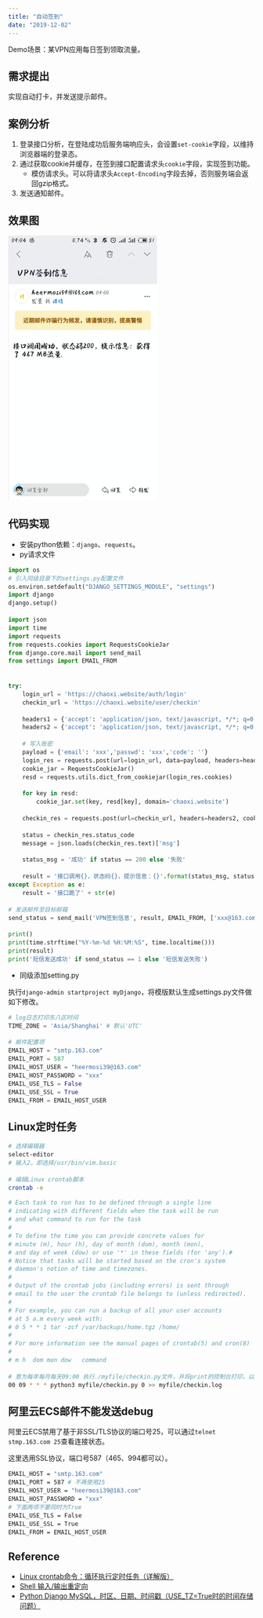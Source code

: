 ```yaml
---
title: "自动签到"
date: "2019-12-02"
---
```


Demo场景：某VPN应用每日签到领取流量。

## 需求提出

实现自动打卡，并发送提示邮件。

## 案例分析

1. 登录接口分析，在登陆成功后服务端响应头，会设置`set-cookie`字段，以维持浏览器端的登录态。
2. 通过获取cookie并缓存，在签到接口配置请求头`cookie`字段，实现签到功能。
    - 模仿请求头。可以将请求头`Accept-Encoding`字段去掉，否则服务端会返回gzip格式。
3. 发送通知邮件。

## 效果图

![邮件接收效果图](./imgs/py-demo-checkin.png)

## 代码实现

- 安装python依赖：`django`、`requests`。
- py请求文件

```py
import os
# 引入同级目录下的settings.py配置文件
os.environ.setdefault("DJANGO_SETTINGS_MODULE", "settings")
import django
django.setup()

import json
import time
import requests
from requests.cookies import RequestsCookieJar
from django.core.mail import send_mail
from settings import EMAIL_FROM


try:
    login_url = 'https://chaoxi.website/auth/login'
    checkin_url = 'https://chaoxi.website/user/checkin'

    headers1 = {'accept': 'application/json, text/javascript, */*; q=0.01','accept-language': 'zh-CN,zh;q=0.9','cache-control': 'no-cache','content-length': '0','content-type': 'application/x-www-form-urlencoded; charset=UTF-8','origin': 'https://chaoxi.website','pragma': 'no-cache','referer': 'https://chaoxi.website/auth/login','sec-fetch-mode': 'cors','sec-fetch-site': 'same-origin','user-agent': 'Mozilla/5.0 (Macintosh; Intel Mac OS X 10_14_3) AppleWebKit/537.36 (KHTML, like Gecko) Chrome/78.0.3904.108 Safari/537.36','x-requested-with': 'XMLHttpRequest'}
    headers2 = {'accept': 'application/json, text/javascript, */*; q=0.01','accept-language': 'zh-CN,zh;q=0.9','cache-control': 'no-cache','content-length': '0','origin': 'https://chaoxi.website','pragma': 'no-cache','referer': 'https://chaoxi.website/auth/login','sec-fetch-mode': 'cors','sec-fetch-site': 'same-origin','user-agent': 'Mozilla/5.0 (Macintosh; Intel Mac OS X 10_14_3) AppleWebKit/537.36 (KHTML, like Gecko) Chrome/78.0.3904.108 Safari/537.36','x-requested-with': 'XMLHttpRequest'}

    # 写入账密
    payload = {'email': 'xxx','passwd': 'xxx','code': ''}
    login_res = requests.post(url=login_url, data=payload, headers=headers1)
    cookie_jar = RequestsCookieJar()
    resd = requests.utils.dict_from_cookiejar(login_res.cookies)

    for key in resd:
        cookie_jar.set(key, resd[key], domain='chaoxi.website')

    checkin_res = requests.post(url=checkin_url, headers=headers2, cookies=cookie_jar)

    status = checkin_res.status_code
    message = json.loads(checkin_res.text)['msg']

    status_msg = '成功' if status == 200 else '失败'
    
    result = '接口调用{}，状态码{}，提示信息：{}'.format(status_msg, status, message)
except Exception as e:
    result = '接口跪了' + str(e)

# 发送邮件至目标邮箱
send_status = send_mail('VPN签到信息', result, EMAIL_FROM, ['xxx@163.com'])

print()
print(time.strftime("%Y-%m-%d %H:%M:%S", time.localtime()))
print(result)
print('短信发送成功' if send_status == 1 else '短信发送失败')
```

- 同级添加setting.py

执行`django-admin startproject myDjango`，将模版默认生成settings.py文件做如下修改。

```py
# log日志打印东八区时间
TIME_ZONE = 'Asia/Shanghai' # 默认'UTC'

# 邮件配置项
EMAIL_HOST = "smtp.163.com"
EMAIL_PORT = 587
EMAIL_HOST_USER = "heermosi39@163.com"
EMAIL_HOST_PASSWORD = "xxx"
EMAIL_USE_TLS = False
EMAIL_USE_SSL = True
EMAIL_FROM = EMAIL_HOST_USER
```

## Linux定时任务

```sh
# 选择编辑器
select-editor
# 输入2。即选择/usr/bin/vim.basic

# 编辑Linux crontab脚本
crontab -e
```

```sh
# Each task to run has to be defined through a single line
# indicating with different fields when the task will be run
# and what command to run for the task
# 
# To define the time you can provide concrete values for
# minute (m), hour (h), day of month (dom), month (mon),
# and day of week (dow) or use '*' in these fields (for 'any').# 
# Notice that tasks will be started based on the cron's system
# daemon's notion of time and timezones.
# 
# Output of the crontab jobs (including errors) is sent through
# email to the user the crontab file belongs to (unless redirected).
# 
# For example, you can run a backup of all your user accounts
# at 5 a.m every week with:
# 0 5 * * 1 tar -zcf /var/backups/home.tgz /home/
# 
# For more information see the manual pages of crontab(5) and cron(8)
# 
# m h  dom mon dow   command

# 意为每年每月每天09:00 执行./myfile/checkin.py文件，并将print的控制台打印，以标准输出，追加到./myfile/checkin.log文件
00 09 * * * python3 myfile/checkin.py 0 >> myfile/checkin.log
```

## 阿里云ECS邮件不能发送debug

阿里云ECS禁用了基于非SSL/TLS协议的端口号25，可以通过`telnet stmp.163.com 25`查看连接状态。

这里选用SSL协议，端口号587（465、994都可以）。

```sh
EMAIL_HOST = "smtp.163.com"
EMAIL_PORT = 587 # 不再使用25
EMAIL_HOST_USER = "heermosi39@163.com"
EMAIL_HOST_PASSWORD = "xxx"
# 下面两项不要同时为True
EMAIL_USE_TLS = False
EMAIL_USE_SSL = True
EMAIL_FROM = EMAIL_HOST_USER
```

## Reference

- [Linux crontab命令：循环执行定时任务（详解版）](http://c.biancheng.net/view/1092.html)
- [Shell 输入/输出重定向](https://www.runoob.com/linux/linux-shell-io-redirections.html)
- [Python Django MySQL，时区、日期、时间戳（USE_TZ=True时的时间存储问题）](https://www.cnblogs.com/shilxfly/p/9436981.html)